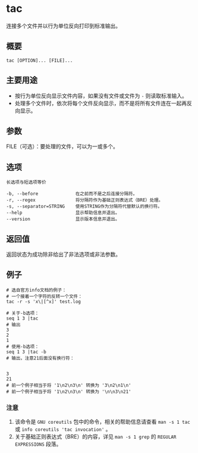 #  tac

连接多个文件并以行为单位反向打印到标准输出。

##  概要

    
    
    tac [OPTION]... [FILE]...
    

##  主要用途

  * 按行为单位反向显示文件内容，如果没有文件或文件为 ` - ` 则读取标准输入。 
  * 处理多个文件时，依次将每个文件反向显示，而不是将所有文件连在一起再反向显示。 

##  参数

FILE（可选）：要处理的文件，可以为一或多个。

##  选项

    
    
    长选项与短选项等价
    
    -b, --before              在之前而不是之后连接分隔符。
    -r, --regex               将分隔符作为基础正则表达式（BRE）处理。
    -s, --separator=STRING    使用STRING作为分隔符代替默认的换行符。
    --help                    显示帮助信息并退出。
    --version                 显示版本信息并退出。
    

##  返回值

返回状态为成功除非给出了非法选项或非法参数。

##  例子

    
    
    # 选自官方info文档的例子：
    # 一个接着一个字符的反转一个文件：
    tac -r -s 'x\|[^x]' test.log
    
    # 关于-b选项：
    seq 1 3 |tac
    # 输出
    3
    2
    1
    # 使用-b选项：
    seq 1 3 |tac -b
    # 输出，注意21后面没有换行符：
    
    
    3
    21
    # 前一个例子相当于将 '1\n2\n3\n' 转换为 '3\n2\n1\n'
    # 前一个例子相当于将 '1\n2\n3\n' 转换为 '\n\n3\n21'
    

###  注意

  1. 该命令是 ` GNU coreutils ` 包中的命令，相关的帮助信息请查看 ` man -s 1 tac ` 或 ` info coreutils 'tac invocation' ` 。 
  2. 关于基础正则表达式（BRE）的内容，详见 ` man -s 1 grep ` 的 ` REGULAR EXPRESSIONS ` 段落。 

